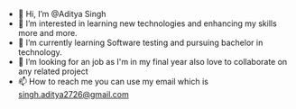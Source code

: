 - 👋 Hi, I’m @Aditya Singh
- 👀 I’m interested in learning new technologies and enhancing my skills more and more.
- 🌱 I’m currently learning Software testing and pursuing bachelor in technology.
- 💞️ I’m looking for an job as I'm in my final year also love to collaborate on any related project
- 📫 How to reach me you can use my email which is singh.aditya2726@gmail.com


